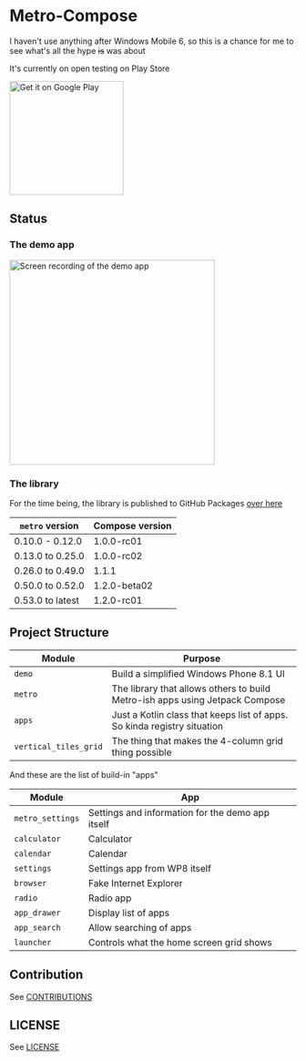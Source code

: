 # Metro-Compose

I haven't use anything after Windows Mobile 6, so this is a chance for me to see what's all the
hype ~~is~~ was about

It's currently on open testing on Play Store

<a href='https://play.google.com/store/apps/details?id=com.louis993546.metro.demo&pcampaignid=pcampaignidMKT-Other-global-all-co-prtnr-py-PartBadge-Mar2515-1'><img alt='Get it on Google Play' src='https://play.google.com/intl/en_us/badges/static/images/badges/en_badge_web_generic.png' width="200"/></a>

## Status

### The demo app

<img src="/metro-demo.gif" width="360" alt="Screen recording of the demo app"/>

### The library

For the time being, the library is published to GitHub Packages
[over here](https://github.com/louis993546/Metro-Compose/packages/896987)

| `metro` version  | Compose version |
|------------------|-----------------|
| 0.10.0 - 0.12.0  | 1.0.0-rc01      |
| 0.13.0 to 0.25.0 | 1.0.0-rc02      |
| 0.26.0 to 0.49.0 | 1.1.1           |
| 0.50.0 to 0.52.0 | 1.2.0-beta02    |
| 0.53.0 to latest | 1.2.0-rc01      |

## Project Structure

| Module                | Purpose                                                                      |
|-----------------------|------------------------------------------------------------------------------|
| `demo`                | Build a simplified Windows Phone 8.1 UI                                      |
| `metro`               | The library that allows others to build Metro-ish apps using Jetpack Compose |
| `apps`                | Just a Kotlin class that keeps list of apps. So kinda registry situation     |
| `vertical_tiles_grid` | The thing that makes the 4-column grid thing possible                        |

And these are the list of build-in "apps"

| Module           | App                                              |
|------------------|--------------------------------------------------|
| `metro_settings` | Settings and information for the demo app itself |
| `calculator`     | Calculator                                       |
| `calendar`       | Calendar                                         |
| `settings`       | Settings app from WP8 itself                     |
| `browser`        | Fake Internet Explorer                           |
| `radio`          | Radio app                                        |
| `app_drawer`     | Display list of apps                             |
| `app_search`     | Allow searching of apps                          |
| `launcher`       | Controls what the home screen grid shows         |

## Contribution

See [CONTRIBUTIONS](CONTRIBUTIONS.md)

## LICENSE

See [LICENSE](LICENSE)
